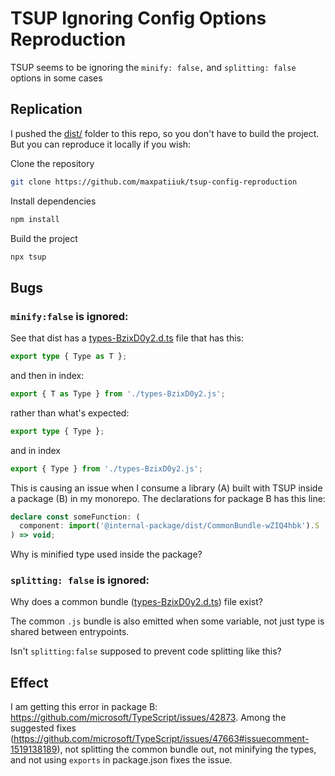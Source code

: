 # TSUP Ignoring Config Options Reproduction

TSUP seems to be ignoring the `minify: false,` and `splitting: false` options in
some cases

## Replication

I pushed the [dist/](./dist/) folder to this repo, so you don't have to build
the project. But you can reproduce it locally if you wish:

Clone the repository

```sh
git clone https://github.com/maxpatiiuk/tsup-config-reproduction
```

Install dependencies

```sh
npm install
```

Build the project

```sh
npx tsup
```

## Bugs

### `minify:false` is ignored:

See that dist has a [types-BzixD0y2.d.ts](./dist/types-BzixD0y2.d.ts) file that
has this:

```ts
export type { Type as T };
```

and then in index:

```ts
export { T as Type } from './types-BzixD0y2.js';
```

rather than what's expected:

```ts
export type { Type };
```

and in index

```ts
export { Type } from './types-BzixD0y2.js';
```

This is causing an issue when I consume a library (A) built with TSUP inside a
package (B) in my monorepo. The declarations for package B has this line:

```ts
declare const someFunction: (
  component: import('@internal-package/dist/CommonBundle-wZIQ4hbk').S
) => void;
```

Why is minified type used inside the package?

### `splitting: false` is ignored:

Why does a common bundle ([types-BzixD0y2.d.ts](./dist/types-BzixD0y2.d.ts))
file exist?

The common `.js` bundle is also emitted when some variable, not just type is
shared between entrypoints.

Isn't `splitting:false` supposed to prevent code splitting like this?

## Effect

I am getting this error in package B:
https://github.com/microsoft/TypeScript/issues/42873. Among the suggested fixes
(https://github.com/microsoft/TypeScript/issues/47663#issuecomment-1519138189),
not splitting the common bundle out, not minifying the types, and not using
`exports` in package.json fixes the issue.
